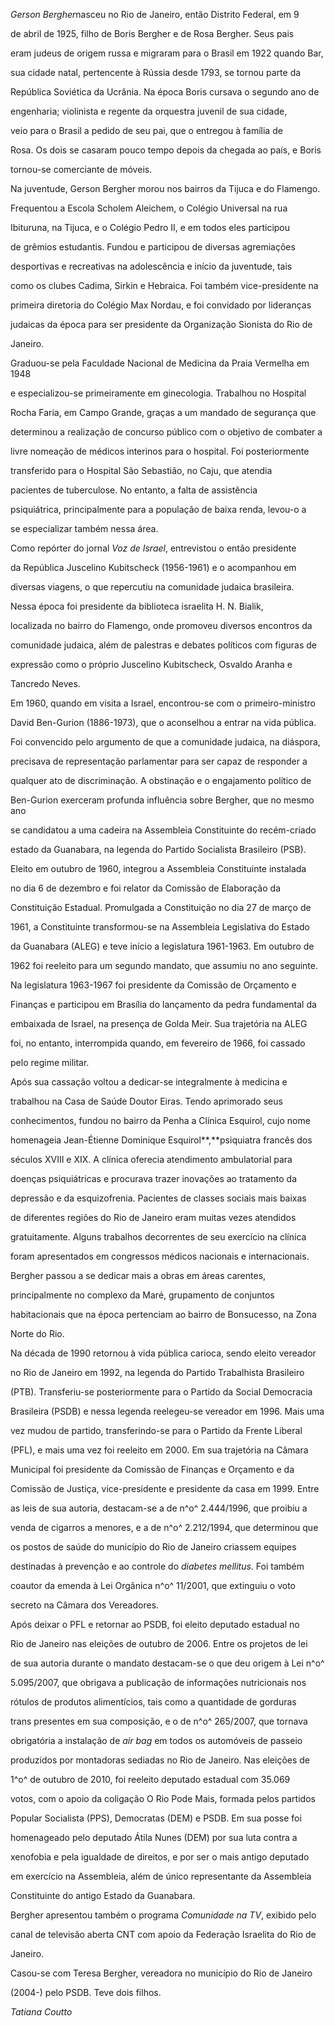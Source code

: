 

*Gerson Bergher*nasceu no Rio de Janeiro, então Distrito Federal, em 9

de abril de 1925, filho de Boris Bergher e de Rosa Bergher. Seus pais

eram judeus de origem russa e migraram para o Brasil em 1922 quando Bar,

sua cidade natal, pertencente à Rússia desde 1793, se tornou parte da

República Soviética da Ucrânia. Na época Boris cursava o segundo ano de

engenharia; violinista e regente da orquestra juvenil de sua cidade,

veio para o Brasil a pedido de seu pai, que o entregou à família de

Rosa. Os dois se casaram pouco tempo depois da chegada ao país, e Boris

tornou-se comerciante de móveis.



Na juventude, Gerson Bergher morou nos bairros da Tijuca e do Flamengo.

Frequentou a Escola Scholem Aleichem, o Colégio Universal na rua

Ibituruna, na Tijuca, e o Colégio Pedro II, e em todos eles participou

de grêmios estudantis. Fundou e participou de diversas agremiações

desportivas e recreativas na adolescência e início da juventude, tais

como os clubes Cadima, Sirkin e Hebraica. Foi também vice-presidente na

primeira diretoria do Colégio Max Nordau, e foi convidado por lideranças

judaicas da época para ser presidente da Organização Sionista do Rio de

Janeiro.



Graduou-se pela Faculdade Nacional de Medicina da Praia Vermelha em 1948

e especializou-se primeiramente em ginecologia. Trabalhou no Hospital

Rocha Faria, em Campo Grande, graças a um mandado de segurança que

determinou a realização de concurso público com o objetivo de combater a

livre nomeação de médicos interinos para o hospital. Foi posteriormente

transferido para o Hospital São Sebastião, no Caju, que atendia

pacientes de tuberculose. No entanto, a falta de assistência

psiquiátrica, principalmente para a população de baixa renda, levou-o a

se especializar também nessa área.



Como repórter do jornal *Voz de Israel*, entrevistou o então presidente

da República Juscelino Kubitscheck (1956-1961) e o acompanhou em

diversas viagens, o que repercutiu na comunidade judaica brasileira.

Nessa época foi presidente da biblioteca israelita H. N. Bialik,

localizada no bairro do Flamengo, onde promoveu diversos encontros da

comunidade judaica, além de palestras e debates políticos com figuras de

expressão como o próprio Juscelino Kubitscheck, Osvaldo Aranha e

Tancredo Neves.



Em 1960, quando em visita a Israel, encontrou-se com o primeiro-ministro

David Ben-Gurion (1886-1973), que o aconselhou a entrar na vida pública.

Foi convencido pelo argumento de que a comunidade judaica, na diáspora,

precisava de representação parlamentar para ser capaz de responder a

qualquer ato de discriminação. A obstinação e o engajamento político de

Ben-Gurion exerceram profunda influência sobre Bergher, que no mesmo ano

se candidatou a uma cadeira na Assembleia Constituinte do recém-criado

estado da Guanabara, na legenda do Partido Socialista Brasileiro (PSB).



Eleito em outubro de 1960, integrou a Assembleia Constituinte instalada

no dia 6 de dezembro e foi relator da Comissão de Elaboração da

Constituição Estadual. Promulgada a Constituição no dia 27 de março de

1961, a Constituinte transformou-se na Assembleia Legislativa do Estado

da Guanabara (ALEG) e teve início a legislatura 1961-1963. Em outubro de

1962 foi reeleito para um segundo mandato, que assumiu no ano seguinte.

Na legislatura 1963-1967 foi presidente da Comissão de Orçamento e

Finanças e participou em Brasília do lançamento da pedra fundamental da

embaixada de Israel, na presença de Golda Meir. Sua trajetória na ALEG

foi, no entanto, interrompida quando, em fevereiro de 1966, foi cassado

pelo regime militar.



Após sua cassação voltou a dedicar-se integralmente à medicina e

trabalhou na Casa de Saúde Doutor Eiras. Tendo aprimorado seus

conhecimentos, fundou no bairro da Penha a Clínica Esquirol, cujo nome

homenageia Jean-Étienne Dominique Esquirol**,**psiquiatra francês dos

séculos XVIII e XIX. A clínica oferecia atendimento ambulatorial para

doenças psiquiátricas e procurava trazer inovações ao tratamento da

depressão e da esquizofrenia. Pacientes de classes sociais mais baixas

de diferentes regiões do Rio de Janeiro eram muitas vezes atendidos

gratuitamente. Alguns trabalhos decorrentes de seu exercício na clínica

foram apresentados em congressos médicos nacionais e internacionais.

Bergher passou a se dedicar mais a obras em áreas carentes,

principalmente no complexo da Maré, grupamento de conjuntos

habitacionais que na época pertenciam ao bairro de Bonsucesso, na Zona

Norte do Rio.



Na década de 1990 retornou à vida pública carioca, sendo eleito vereador

no Rio de Janeiro em 1992, na legenda do Partido Trabalhista Brasileiro

(PTB). Transferiu-se posteriormente para o Partido da Social Democracia

Brasileira (PSDB) e nessa legenda reelegeu-se vereador em 1996. Mais uma

vez mudou de partido, transferindo-se para o Partido da Frente Liberal

(PFL), e mais uma vez foi reeleito em 2000. Em sua trajetória na Câmara

Municipal foi presidente da Comissão de Finanças e Orçamento e da

Comissão de Justiça, vice-presidente e presidente da casa em 1999. Entre

as leis de sua autoria, destacam-se a de n^o^ 2.444/1996, que proibiu a

venda de cigarros a menores, e a de n^o^ 2.212/1994, que determinou que

os postos de saúde do município do Rio de Janeiro criassem equipes

destinadas à prevenção e ao controle do *diabetes mellitus*. Foi também

coautor da emenda à Lei Orgânica n^o^ 11/2001, que extinguiu o voto

secreto na Câmara dos Vereadores.



Após deixar o PFL e retornar ao PSDB, foi eleito deputado estadual no

Rio de Janeiro nas eleições de outubro de 2006. Entre os projetos de lei

de sua autoria durante o mandato destacam-se o que deu origem à Lei n^o^

5.095/2007, que obrigava a publicação de informações nutricionais nos

rótulos de produtos alimentícios, tais como a quantidade de gorduras

trans presentes em sua composição, e o de n^o^ 265/2007, que tornava

obrigatória a instalação de *air bag* em todos os automóveis de passeio

produzidos por montadoras sediadas no Rio de Janeiro. Nas eleições de

1^o^ de outubro de 2010, foi reeleito deputado estadual com 35.069

votos, com o apoio da coligação O Rio Pode Mais, formada pelos partidos

Popular Socialista (PPS), Democratas (DEM) e PSDB. Em sua posse foi

homenageado pelo deputado Átila Nunes (DEM) por sua luta contra a

xenofobia e pela igualdade de direitos, e por ser o mais antigo deputado

em exercício na Assembleia, além de único representante da Assembleia

Constituinte do antigo Estado da Guanabara.



Bergher apresentou também o programa *Comunidade na TV*, exibido pelo

canal de televisão aberta CNT com apoio da Federação Israelita do Rio de

Janeiro.



Casou-se com Teresa Bergher, vereadora no município do Rio de Janeiro

(2004-) pelo PSDB. Teve dois filhos.



*Tatiana Coutto*



